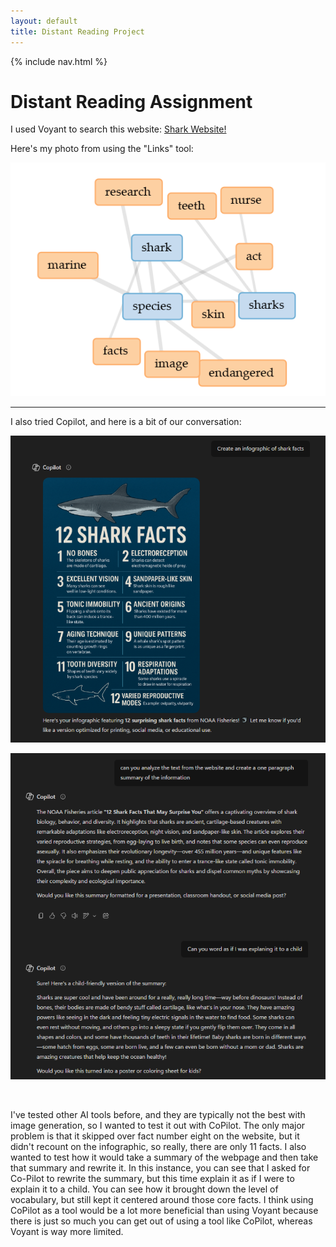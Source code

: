 ```yaml
---
layout: default
title: Distant Reading Project
---
```


{% include nav.html %}


# Distant Reading Assignment 

I used Voyant to search this website: [Shark Website!](https://www.fisheries.noaa.gov/feature-story/12-shark-facts-may-surprise-you)

Here's my photo from using the "Links" tool:

![Shark words from Voyant - research, teeth, nurse, marine, shark, act, species, skin, sharks, facts, image, endangered](shark.png)


---

I also tried Copilot, and here is a bit of our conversation:

![Infographic of 12 Shark Facts - no bones, electrorecption, excellent vision, sandpaper-like skin, tonic immobility, ancient origins, aging technique, unique patterns, tooth diversity, respiration adaptations, varied reproductive modes](shark_facts.png)


![Screenshot of CoPilot conversion- summary about the 12 shark facts and then the summary rewritten for explaining it to a child](shark_summary.png)

<br>

I've tested other AI tools before, and they are typically not the best with image generation, so I wanted to test it out with CoPilot. The only major problem is that it skipped over fact number eight on the website, but it didn't recount on the infographic, so really, there are only 11 facts. I also wanted to test how it would take a summary of the webpage and then take that summary and rewrite it. In this instance, you can see that I asked for Co-Pilot to rewrite the summary, but this time explain it as if I were to explain it to a child. You can see how it brought down the level of vocabulary, but still kept it centered around those core facts. I think using CoPilot as a tool would be a lot more beneficial than using Voyant because there is just so much you can get out of using a tool like CoPilot, whereas Voyant is way more limited.
